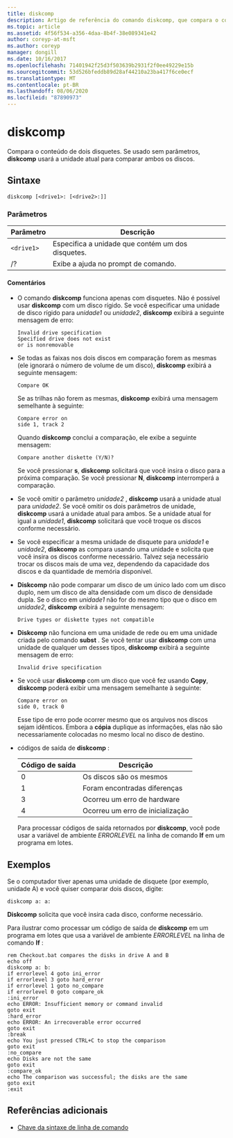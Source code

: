 ```yaml
---
title: diskcomp
description: Artigo de referência do comando diskcomp, que compara o conteúdo de dois disquetes.
ms.topic: article
ms.assetid: 4f56f534-a356-4daa-8b4f-38e089341e42
author: coreyp-at-msft
ms.author: coreyp
manager: dongill
ms.date: 10/16/2017
ms.openlocfilehash: 71401942f25d3f503639b2931f2f0ee49229e15b
ms.sourcegitcommit: 53d526bfeddb89d28af44210a23ba417f6ce0ecf
ms.translationtype: MT
ms.contentlocale: pt-BR
ms.lasthandoff: 08/06/2020
ms.locfileid: "87890973"
---
```

# <a name="diskcomp"></a>diskcomp

Compara o conteúdo de dois disquetes. Se usado sem parâmetros, **diskcomp** usará a unidade atual para comparar ambos os discos.

## <a name="syntax"></a>Sintaxe

```
diskcomp [<drive1>: [<drive2>:]]
```

### <a name="parameters"></a>Parâmetros

| Parâmetro | Descrição |
| --------- | ----------- |
| `<drive1>` | Especifica a unidade que contém um dos disquetes. |
| /? | Exibe a ajuda no prompt de comando. |

#### <a name="remarks"></a>Comentários

- O comando **diskcomp** funciona apenas com disquetes. Não é possível usar **diskcomp** com um disco rígido. Se você especificar uma unidade de disco rígido para *unidade1* ou *unidade2*, **diskcomp** exibirá a seguinte mensagem de erro:

  ```
  Invalid drive specification
  Specified drive does not exist
  or is nonremovable
  ```

- Se todas as faixas nos dois discos em comparação forem as mesmas (ele ignorará o número de volume de um disco), **diskcomp** exibirá a seguinte mensagem:

  ```
  Compare OK
  ```

  Se as trilhas não forem as mesmas, **diskcomp** exibirá uma mensagem semelhante à seguinte:

  ```
  Compare error on
  side 1, track 2
  ```

  Quando **diskcomp** conclui a comparação, ele exibe a seguinte mensagem:

  ```
  Compare another diskette (Y/N)?
  ```

  Se você pressionar **s**, **diskcomp** solicitará que você insira o disco para a próxima comparação. Se você pressionar **N**, **diskcomp** interromperá a comparação.

- Se você omitir o parâmetro *unidade2* , **diskcomp** usará a unidade atual para *unidade2*. Se você omitir os dois parâmetros de unidade, **diskcomp** usará a unidade atual para ambos. Se a unidade atual for igual a *unidade1*, **diskcomp** solicitará que você troque os discos conforme necessário.

- Se você especificar a mesma unidade de disquete para *unidade1* e *unidade2*, **diskcomp** as compara usando uma unidade e solicita que você insira os discos conforme necessário. Talvez seja necessário trocar os discos mais de uma vez, dependendo da capacidade dos discos e da quantidade de memória disponível.

- **Diskcomp** não pode comparar um disco de um único lado com um disco duplo, nem um disco de alta densidade com um disco de densidade dupla. Se o disco em *unidade1* não for do mesmo tipo que o disco em *unidade2*, **diskcomp** exibirá a seguinte mensagem:

  ```
  Drive types or diskette types not compatible
  ```

- **Diskcomp** não funciona em uma unidade de rede ou em uma unidade criada pelo comando **subst** . Se você tentar usar **diskcomp** com uma unidade de qualquer um desses tipos, **diskcomp** exibirá a seguinte mensagem de erro:

  ```
  Invalid drive specification
  ```

- Se você usar **diskcomp** com um disco que você fez usando **Copy**, **diskcomp** poderá exibir uma mensagem semelhante à seguinte:

  ```
  Compare error on
  side 0, track 0
  ```

  Esse tipo de erro pode ocorrer mesmo que os arquivos nos discos sejam idênticos. Embora a **cópia** duplique as informações, elas não são necessariamente colocadas no mesmo local no disco de destino.

- códigos de saída de **diskcomp** :

  | Código de saída | Descrição |
  | --------- | ----------- |
  | 0 | Os discos são os mesmos |
  | 1 | Foram encontradas diferenças |
  | 3 | Ocorreu um erro de hardware |
  | 4 | Ocorreu um erro de inicialização |

  Para processar códigos de saída retornados por **diskcomp**, você pode usar a variável de ambiente *ERRORLEVEL* na linha de comando **If** em um programa em lotes.

## <a name="examples"></a>Exemplos

Se o computador tiver apenas uma unidade de disquete (por exemplo, unidade A) e você quiser comparar dois discos, digite:

```
diskcomp a: a:
```

**Diskcomp** solicita que você insira cada disco, conforme necessário.

Para ilustrar como processar um código de saída de **diskcomp** em um programa em lotes que usa a variável de ambiente *ERRORLEVEL* na linha de comando **If** :

```
rem Checkout.bat compares the disks in drive A and B
echo off
diskcomp a: b:
if errorlevel 4 goto ini_error
if errorlevel 3 goto hard_error
if errorlevel 1 goto no_compare
if errorlevel 0 goto compare_ok
:ini_error
echo ERROR: Insufficient memory or command invalid
goto exit
:hard_error
echo ERROR: An irrecoverable error occurred
goto exit
:break
echo You just pressed CTRL+C to stop the comparison
goto exit
:no_compare
echo Disks are not the same
goto exit
:compare_ok
echo The comparison was successful; the disks are the same
goto exit
:exit
```

## <a name="additional-references"></a>Referências adicionais

- [Chave da sintaxe de linha de comando](command-line-syntax-key.md)
